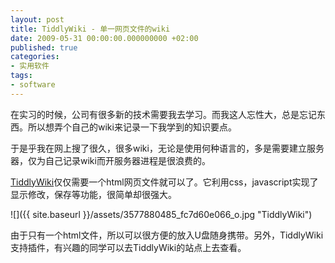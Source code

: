 ```yaml
---
layout: post
title: TiddlyWiki - 单一网页文件的wiki
date: 2009-05-31 00:00:00.000000000 +02:00
published: true
categories:
- 实用软件
tags:
- software
---
```


在实习的时候，公司有很多新的技术需要我去学习。而我这人忘性大，总是忘记东西。所以想弄个自己的wiki来记录一下我学到的知识要点。

于是乎我在网上搜了很久，很多wiki，无论是使用何种语言的，多是需要建立服务器，仅为自己记录wiki而开服务器进程是很浪费的。

[TiddlyWiki](http://www.tiddlywiki.com/ "Tiddlywiki")仅仅需要一个html网页文件就可以了。它利用css，javascript实现了显示修改，保存等功能，很简单却很强大。

![]({{ site.baseurl }}/assets/3577880485_fc7d60e066_o.jpg "TiddlyWiki")

由于只有一个html文件，所以可以很方便的放入U盘随身携带。另外，TiddlyWiki支持插件，有兴趣的同学可以去TiddlyWiki的站点上去查看。
